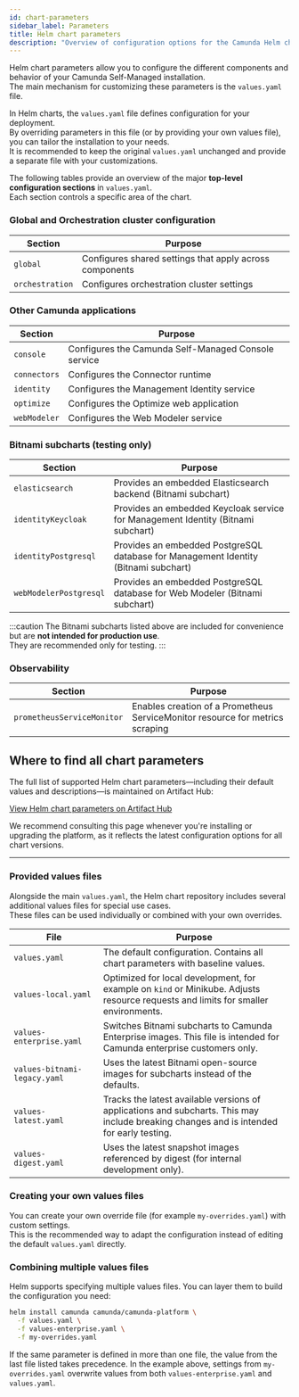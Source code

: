 ```yaml
---
id: chart-parameters
sidebar_label: Parameters
title: Helm chart parameters
description: "Overview of configuration options for the Camunda Helm chart"
---
```


Helm chart parameters allow you to configure the different components and behavior of your Camunda Self-Managed installation.  
The main mechanism for customizing these parameters is the `values.yaml` file.

In Helm charts, the `values.yaml` file defines configuration for your deployment.  
By overriding parameters in this file (or by providing your own values file), you can tailor the installation to your needs.  
It is recommended to keep the original `values.yaml` unchanged and provide a separate file with your customizations.

The following tables provide an overview of the major **top-level configuration sections** in `values.yaml`.  
Each section controls a specific area of the chart.

### Global and Orchestration cluster configuration

| Section         | Purpose                                                 |
| --------------- | ------------------------------------------------------- |
| `global`        | Configures shared settings that apply across components |
| `orchestration` | Configures orchestration cluster settings               |

### Other Camunda applications

| Section      | Purpose                                             |
| ------------ | --------------------------------------------------- |
| `console`    | Configures the Camunda Self-Managed Console service |
| `connectors` | Configures the Connector runtime                    |
| `identity`   | Configures the Management Identity service          |
| `optimize`   | Configures the Optimize web application             |
| `webModeler` | Configures the Web Modeler service                  |

### Bitnami subcharts (testing only)

| Section                | Purpose                                                                             |
| ---------------------- | ----------------------------------------------------------------------------------- |
| `elasticsearch`        | Provides an embedded Elasticsearch backend (Bitnami subchart)                       |
| `identityKeycloak`     | Provides an embedded Keycloak service for Management Identity (Bitnami subchart)    |
| `identityPostgresql`   | Provides an embedded PostgreSQL database for Management Identity (Bitnami subchart) |
| `webModelerPostgresql` | Provides an embedded PostgreSQL database for Web Modeler (Bitnami subchart)         |

:::caution
The Bitnami subcharts listed above are included for convenience but are **not intended for production use**.  
They are recommended only for testing.
:::

### Observability

| Section                    | Purpose                                                                       |
| -------------------------- | ----------------------------------------------------------------------------- |
| `prometheusServiceMonitor` | Enables creation of a Prometheus ServiceMonitor resource for metrics scraping |

## Where to find all chart parameters

The full list of supported Helm chart parameters—including their default values and descriptions—is maintained on Artifact Hub:

[View Helm chart parameters on Artifact Hub](https://artifacthub.io/packages/helm/camunda/camunda-platform/#parameters)

We recommend consulting this page whenever you're installing or upgrading the platform, as it reflects the latest configuration options for all chart versions.

---

### Provided values files

Alongside the main `values.yaml`, the Helm chart repository includes several additional values files for special use cases.  
These files can be used individually or combined with your own overrides.

| File                         | Purpose                                                                                                                                  |
| ---------------------------- | ---------------------------------------------------------------------------------------------------------------------------------------- |
| `values.yaml`                | The default configuration. Contains all chart parameters with baseline values.                                                           |
| `values-local.yaml`          | Optimized for local development, for example on `kind` or Minikube. Adjusts resource requests and limits for smaller environments.       |
| `values-enterprise.yaml`     | Switches Bitnami subcharts to Camunda Enterprise images. This file is intended for Camunda enterprise customers only.                    |
| `values-bitnami-legacy.yaml` | Uses the latest Bitnami open-source images for subcharts instead of the defaults.                                                        |
| `values-latest.yaml`         | Tracks the latest available versions of applications and subcharts. This may include breaking changes and is intended for early testing. |
| `values-digest.yaml`         | Uses the latest snapshot images referenced by digest (for internal development only).                                                    |

### Creating your own values files

You can create your own override file (for example `my-overrides.yaml`) with custom settings.  
This is the recommended way to adapt the configuration instead of editing the default `values.yaml` directly.

### Combining multiple values files

Helm supports specifying multiple values files. You can layer them to build the configuration you need:

```bash
helm install camunda camunda/camunda-platform \
  -f values.yaml \
  -f values-enterprise.yaml \
  -f my-overrides.yaml
```

If the same parameter is defined in more than one file, the value from the last file listed takes precedence.
In the example above, settings from `my-overrides.yaml` overwrite values from both `values-enterprise.yaml` and `values.yaml`.
